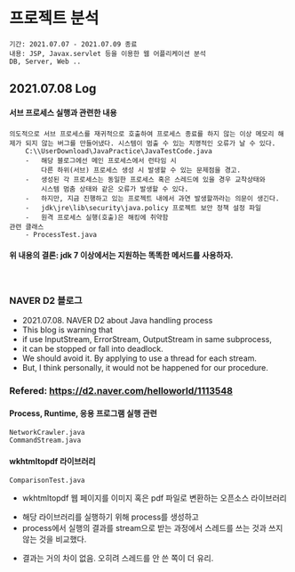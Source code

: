 # 프로젝트 분석 
    기간: 2021.07.07 - 2021.07.09 종료
    내용: JSP, Javax.servlet 등을 이용한 웹 어플리케이션 분석
    DB, Server, Web .. 


## 2021.07.08 Log
#### 서브 프로세스 실행과 관련한 내용
    의도적으로 서브 프로세스를 재귀적으로 호출하여 프로세스 종료를 하지 않는 이상 메모리 해제가 되지 않는 버그를 만들어냈다. 시스템이 멈출 수 있는 치명적인 오류가 날 수 있다.
        C:\\UserDownload\JavaPractice\JavaTestCode.java
        - 	해당 블로그에선 메인 프로세스에서 런타임 시 
            다른 하위(서브) 프로세스 생성 시 발생할 수 있는 문제점을 경고.
        - 	생성된 각 프로세스는 동일한 프로세스 혹은 스레드에 있을 경우 교착상태와
            시스템 멈춤 상태와 같은 오류가 발생할 수 있다.
        -	하지만, 지금 진행하고 있는 프로젝트 내에서 과연 발생할까라는 의문이 생긴다.
        -	jdk\jre\lib\security\java.policy 프로젝트 보안 정책 설정 파일
        -	원격 프로세스 실행(호출)은 해킹에 취약함
    관련 클래스
        - ProcessTest.java
#### 위 내용의 결론: jdk 7 이상에서는 지원하는 똑똑한 메서드를 사용하자.

​    

### NAVER D2 블로그
* 2021.07.08. NAVER D2 about Java handling process
* This blog is warning that 
* if use InputStream, ErrorStream, OutputStream in same subprocess,
* it can be stopped or fall into deadlock.
* We should avoid it. By applying to use a thread for each stream.
* But, I think personally, it would not be happened for our procedure. 
### Refered: https://d2.naver.com/helloworld/1113548

#### Process, Runtime, 응용 프로그램 실행 관련
    NetworkCrawler.java
    CommandStream.java

#### wkhtmltopdf 라이브러리
    ComparisonTest.java
- wkhtmltopdf 웹 페이지를 이미지 혹은 pdf 파일로 변환하는 오픈소스 라이브러리
* 해당 라이브러리를 실행하기 위해 process를 생성하고 
* process에서 실행의 결과를 stream으로 받는 과정에서 스레드를 쓰는 것과 쓰지 않는 것을 비교했다.
- 결과는 거의 차이 없음. 오히려 스레드를 안 쓴 쪽이 더 유리.


